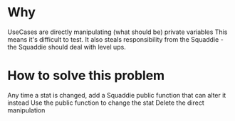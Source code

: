 # Why
UseCases are directly manipulating (what should be) private variables
This means it's difficult to test.
It also steals responsibility from the Squaddie - the Squaddie should deal with level ups.

# How to solve this problem
Any time a stat is changed, add a Squaddie public function that can alter it instead
Use the public function to change the stat
Delete the direct manipulation